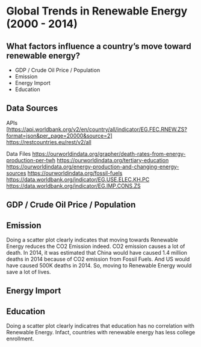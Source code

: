 # Global Trends in Renewable Energy (2000 - 2014)

## What factors influence a country’s move toward renewable energy?

- GDP / Crude Oil Price / Population
- Emission
- Energy Import
- Education

## Data Sources
APIs
[https://api.worldbank.org/v2/en/country/all/indicator/EG.FEC.RNEW.ZS?format=json&per_page=20000&source=2]
https://restcountries.eu/rest/v2/all

Data Files
https://ourworldindata.org/grapher/death-rates-from-energy-production-per-twh
https://ourworldindata.org/tertiary-education
https://ourworldindata.org/energy-production-and-changing-energy-sources
https://ourworldindata.org/fossil-fuels
https://data.worldbank.org/indicator/EG.USE.ELEC.KH.PC
https://data.worldbank.org/indicator/EG.IMP.CONS.ZS

## GDP / Crude Oil Price / Population

## Emission
Doing a scatter plot clearly indicates that moving towards Renewable Energy reduces the CO2 Emission indeed. CO2 emission causes a lot of death. In 2014, it was estimated that China would have caused 1.4 million deaths in 2014 because of CO2 emission from Fossil Fuels. And US would have caused 500K deaths in 2014. So, moving to Renewable Energy would save a lot of lives.

## Energy Import

## Education
Doing a scatter plot clearly indicatres that education has no correlation with Renewable Energy. Infact, countries with renewable energy has less college enrollment.
